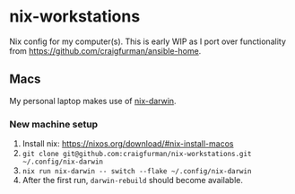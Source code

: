 # nix-workstations

Nix config for my computer(s). This is early WIP as I port over functionality
from <https://github.com/craigfurman/ansible-home>.

## Macs

My personal laptop makes use of
[nix-darwin](https://github.com/LnL7/nix-darwin).

### New machine setup

1. Install nix: <https://nixos.org/download/#nix-install-macos>
1. `git clone git@github.com:craigfurman/nix-workstations.git ~/.config/nix-darwin`
1. `nix run nix-darwin -- switch --flake ~/.config/nix-darwin`
1. After the first run, `darwin-rebuild` should become available.
